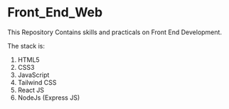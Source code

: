 ﻿# Front_End_Web

 This Repository Contains skills and practicals on Front End Development.

 The stack is:
 1. HTML5
 2. CSS3
 3. JavaScript
 4. Tailwind CSS
 5. React JS
 6. NodeJs (Express JS)
